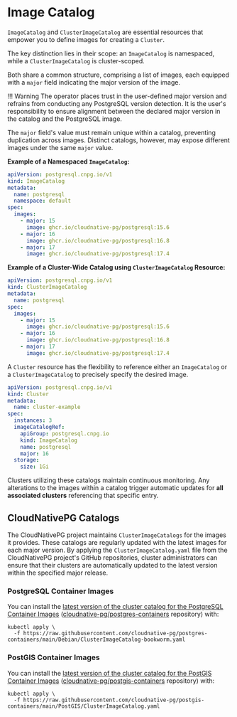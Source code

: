 # Image Catalog
<!-- SPDX-License-Identifier: CC-BY-4.0 -->

`ImageCatalog` and `ClusterImageCatalog` are essential resources that empower
you to define images for creating a `Cluster`.

The key distinction lies in their scope: an `ImageCatalog` is namespaced, while
a `ClusterImageCatalog` is cluster-scoped.

Both share a common structure, comprising a list of images, each equipped with
a `major` field indicating the major version of the image.

!!! Warning
    The operator places trust in the user-defined major version and refrains
    from conducting any PostgreSQL version detection. It is the user's
    responsibility to ensure alignment between the declared major version in
    the catalog and the PostgreSQL image.

The `major` field's value must remain unique within a catalog, preventing
duplication across images. Distinct catalogs, however, may
expose different images under the same `major` value.

**Example of a Namespaced `ImageCatalog`:**

```yaml
apiVersion: postgresql.cnpg.io/v1
kind: ImageCatalog
metadata:
  name: postgresql
  namespace: default
spec:
  images:
    - major: 15
      image: ghcr.io/cloudnative-pg/postgresql:15.6
    - major: 16
      image: ghcr.io/cloudnative-pg/postgresql:16.8
    - major: 17
      image: ghcr.io/cloudnative-pg/postgresql:17.4
```

**Example of a Cluster-Wide Catalog using `ClusterImageCatalog` Resource:**

```yaml
apiVersion: postgresql.cnpg.io/v1
kind: ClusterImageCatalog
metadata:
  name: postgresql
spec:
  images:
    - major: 15
      image: ghcr.io/cloudnative-pg/postgresql:15.6
    - major: 16
      image: ghcr.io/cloudnative-pg/postgresql:16.8
    - major: 17
      image: ghcr.io/cloudnative-pg/postgresql:17.4
```

A `Cluster` resource has the flexibility to reference either an `ImageCatalog`
or a `ClusterImageCatalog` to precisely specify the desired image.

```yaml
apiVersion: postgresql.cnpg.io/v1
kind: Cluster
metadata:
  name: cluster-example
spec:
  instances: 3
  imageCatalogRef:
    apiGroup: postgresql.cnpg.io
    kind: ImageCatalog
    name: postgresql
    major: 16
  storage:
    size: 1Gi
```

Clusters utilizing these catalogs maintain continuous monitoring.
Any alterations to the images within a catalog trigger automatic updates for
**all associated clusters** referencing that specific entry.

## CloudNativePG Catalogs

The CloudNativePG project maintains `ClusterImageCatalogs` for the images it
provides. These catalogs are regularly updated with the latest images for each
major version. By applying the `ClusterImageCatalog.yaml` file from the
CloudNativePG project's GitHub repositories, cluster administrators can ensure
that their clusters are automatically updated to the latest version within the
specified major release.

### PostgreSQL Container Images

You can install the
[latest version of the cluster catalog for the PostgreSQL Container Images](https://raw.githubusercontent.com/cloudnative-pg/postgres-containers/main/Debian/ClusterImageCatalog-bookworm.yaml)
([cloudnative-pg/postgres-containers](https://github.com/cloudnative-pg/postgres-containers) repository)
with:

```shell
kubectl apply \
  -f https://raw.githubusercontent.com/cloudnative-pg/postgres-containers/main/Debian/ClusterImageCatalog-bookworm.yaml
```

### PostGIS Container Images

You can install the
[latest version of the cluster catalog for the PostGIS Container Images](https://raw.githubusercontent.com/cloudnative-pg/postgis-containers/main/PostGIS/ClusterImageCatalog.yaml)
([cloudnative-pg/postgis-containers](https://github.com/cloudnative-pg/postgis-containers) repository)
with:

```shell
kubectl apply \
  -f https://raw.githubusercontent.com/cloudnative-pg/postgis-containers/main/PostGIS/ClusterImageCatalog.yaml
```
